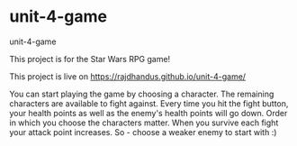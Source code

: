 # unit-4-game
unit-4-game

This project is for the Star Wars RPG game!

This project is live on https://rajdhandus.github.io/unit-4-game/

You can start playing the game by choosing a character. The remaining characters are available to fight against. Every time you hit the fight button, your health points as well as the enemy's health points will go down. Order in which you choose the characters matter. When you survive each fight your attack point increases. So - choose a weaker enemy to start with :)
